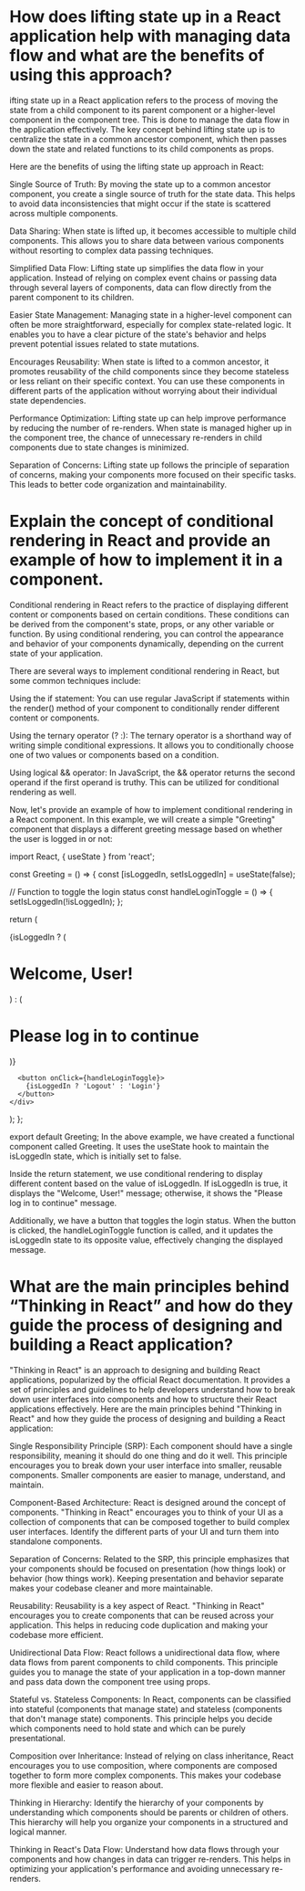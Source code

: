 # How does lifting state up in a React application help with managing data flow and what are the benefits of using this approach?
ifting state up in a React application refers to the process of moving the state from a child component to its parent component or a higher-level component in the component tree. This is done to manage the data flow in the application effectively. The key concept behind lifting state up is to centralize the state in a common ancestor component, which then passes down the state and related functions to its child components as props.

Here are the benefits of using the lifting state up approach in React:

Single Source of Truth: By moving the state up to a common ancestor component, you create a single source of truth for the state data. This helps to avoid data inconsistencies that might occur if the state is scattered across multiple components.

Data Sharing: When state is lifted up, it becomes accessible to multiple child components. This allows you to share data between various components without resorting to complex data passing techniques.

Simplified Data Flow: Lifting state up simplifies the data flow in your application. Instead of relying on complex event chains or passing data through several layers of components, data can flow directly from the parent component to its children.

Easier State Management: Managing state in a higher-level component can often be more straightforward, especially for complex state-related logic. It enables you to have a clear picture of the state's behavior and helps prevent potential issues related to state mutations.

Encourages Reusability: When state is lifted to a common ancestor, it promotes reusability of the child components since they become stateless or less reliant on their specific context. You can use these components in different parts of the application without worrying about their individual state dependencies.

Performance Optimization: Lifting state up can help improve performance by reducing the number of re-renders. When state is managed higher up in the component tree, the chance of unnecessary re-renders in child components due to state changes is minimized.

Separation of Concerns: Lifting state up follows the principle of separation of concerns, making your components more focused on their specific tasks. This leads to better code organization and maintainability.

# Explain the concept of conditional rendering in React and provide an example of how to implement it in a component.
Conditional rendering in React refers to the practice of displaying different content or components based on certain conditions. These conditions can be derived from the component's state, props, or any other variable or function. By using conditional rendering, you can control the appearance and behavior of your components dynamically, depending on the current state of your application.

There are several ways to implement conditional rendering in React, but some common techniques include:

Using the if statement: You can use regular JavaScript if statements within the render() method of your component to conditionally render different content or components.

Using the ternary operator (? :): The ternary operator is a shorthand way of writing simple conditional expressions. It allows you to conditionally choose one of two values or components based on a condition.

Using logical && operator: In JavaScript, the && operator returns the second operand if the first operand is truthy. This can be utilized for conditional rendering as well.

Now, let's provide an example of how to implement conditional rendering in a React component. In this example, we will create a simple "Greeting" component that displays a different greeting message based on whether the user is logged in or not:


import React, { useState } from 'react';

const Greeting = () => {
  const [isLoggedIn, setIsLoggedIn] = useState(false);

  // Function to toggle the login status
  const handleLoginToggle = () => {
    setIsLoggedIn(!isLoggedIn);
  };

  return (
    <div>
      {isLoggedIn ? (
        <h1>Welcome, User!</h1>
      ) : (
        <h1>Please log in to continue</h1>
      )}

      <button onClick={handleLoginToggle}>
        {isLoggedIn ? 'Logout' : 'Login'}
      </button>
    </div>
  );
};

export default Greeting;
In the above example, we have created a functional component called Greeting. It uses the useState hook to maintain the isLoggedIn state, which is initially set to false.

Inside the return statement, we use conditional rendering to display different content based on the value of isLoggedIn. If isLoggedIn is true, it displays the "Welcome, User!" message; otherwise, it shows the "Please log in to continue" message.

Additionally, we have a button that toggles the login status. When the button is clicked, the handleLoginToggle function is called, and it updates the isLoggedIn state to its opposite value, effectively changing the displayed message.


# What are the main principles behind “Thinking in React” and how do they guide the process of designing and building a React application?

"Thinking in React" is an approach to designing and building React applications, popularized by the official React documentation. It provides a set of principles and guidelines to help developers understand how to break down user interfaces into components and how to structure their React applications effectively. Here are the main principles behind "Thinking in React" and how they guide the process of designing and building a React application:

Single Responsibility Principle (SRP): Each component should have a single responsibility, meaning it should do one thing and do it well. This principle encourages you to break down your user interface into smaller, reusable components. Smaller components are easier to manage, understand, and maintain.

Component-Based Architecture: React is designed around the concept of components. "Thinking in React" encourages you to think of your UI as a collection of components that can be composed together to build complex user interfaces. Identify the different parts of your UI and turn them into standalone components.

Separation of Concerns: Related to the SRP, this principle emphasizes that your components should be focused on presentation (how things look) or behavior (how things work). Keeping presentation and behavior separate makes your codebase cleaner and more maintainable.

Reusability: Reusability is a key aspect of React. "Thinking in React" encourages you to create components that can be reused across your application. This helps in reducing code duplication and making your codebase more efficient.

Unidirectional Data Flow: React follows a unidirectional data flow, where data flows from parent components to child components. This principle guides you to manage the state of your application in a top-down manner and pass data down the component tree using props.

Stateful vs. Stateless Components: In React, components can be classified into stateful (components that manage state) and stateless (components that don't manage state) components. This principle helps you decide which components need to hold state and which can be purely presentational.

Composition over Inheritance: Instead of relying on class inheritance, React encourages you to use composition, where components are composed together to form more complex components. This makes your codebase more flexible and easier to reason about.

Thinking in Hierarchy: Identify the hierarchy of your components by understanding which components should be parents or children of others. This hierarchy will help you organize your components in a structured and logical manner.

Thinking in React's Data Flow: Understand how data flows through your components and how changes in data can trigger re-renders. This helps in optimizing your application's performance and avoiding unnecessary re-renders.